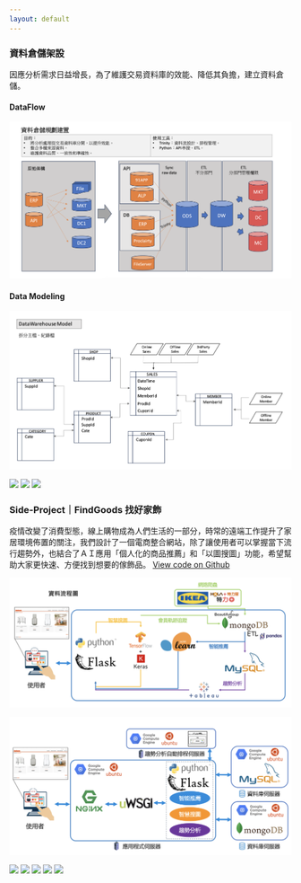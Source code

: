 ```yaml
---
layout: default
---
```

### 資料倉儲架設
因應分析需求日益增長，為了維護交易資料庫的效能、降低其負擔，建立資料倉儲。

#### DataFlow
<img src="assets\img\DataMart.png"/>

#### Data Modeling
<img src="assets\img\data_modeling.png"/>

[![](https://img.shields.io/badge/Python-lightgrey?logo=Python)](#) 
[![](https://img.shields.io/badge/MySQL-lightgrey?logo=MySQL)](#)
[![](https://img.shields.io/badge/Trinity-lightgrey?logo=Trinity)](#)



### Side-Project｜FindGoods 找好家飾
疫情改變了消費型態，線上購物成為人們生活的一部分，時常的遠端工作提升了家居環境佈置的關注，我們設計了一個電商整合網站，除了讓使用者可以掌握當下流行趨勢外，也結合了ＡＩ應用「個人化的商品推薦」和「以圖搜圖」功能，希望幫助大家更快速、方便找到想要的傢飾品。
[View code on Github](https://github.com/Marvisyeh/FindGoods-web)

<img src="assets\img\findgood-dataflow.png"/>
<p></p>
<img src="assets\img\findgood-structure.png"/>


[![](https://img.shields.io/badge/Python-lightgrey?logo=Python)](#) 
[![](https://img.shields.io/badge/Flask-lightgrey?logo=flask)](#)
[![](https://img.shields.io/badge/Mongodb-lightgrey?logo=mongodb)](#)
[![](https://img.shields.io/badge/MySQL-lightgrey?logo=MySQL)](#)
[![](https://img.shields.io/badge/sklearn-lightgrey?logo=scikit-learn)](#) 


<!-- 

[Link to another page](./another-page.md)


```
Long, single-line code blocks should not wrap. They should horizontally scroll if they are too long. This line should be long enough to demonstrate this.
```

```
The final element.
``` -->
